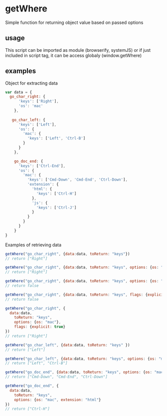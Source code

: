 # getWhere
Simple function for returning object value based on passed options

## usage
This script can be imported as module (browserify, systemJS) or if just included in script tag, it can be access globaly (window.getWhere)

## examples

Object for extracting data

```javascript
var data = {
  go_char_right: {
      'keys': ['Right'],
      'os': 'mac'
    },
    
   go_char_left: {
      'keys': ['Left'],
      'os': {
        'mac': {
          'keys': ['Left', 'Ctrl-B']
        }
      }
    },

    go_doc_end: {
      'keys': ['Ctrl-End'],
      'os': {
        'mac': {
          'keys': ['Cmd-Down', 'Cmd-End', 'Ctrl-Down'],
          'extension': {
            'html': {
              'keys': ['Ctrl-H'] 
            },
            'js': {
              'keys': ['Ctrl-J'] 
            }
          }
        }
      }
    }
}
```
Examples of retrieving data

```javascript
getWhere("go_char_right", {data:data, toReturn: "keys"})
// return ["Right"]

getWhere("go_char_right", {data:data, toReturn: "keys", options: {os: "mac"} })
// return ["Right"]

getWhere("go_char_right", {data:data, toReturn: "keys", options: {os: "pc"} })
// return false

getWhere("go_char_right", {data:data, toReturn: "keys", flags: {explicit: true} })
// return false

getWhere("go_char_right", {
  data:data, 
    toReturn: "keys", 
    options: {os: "mac"}, 
    flags: {explicit: true} 
})
// return ["Right"]

getWhere("go_char_left", {data:data, toReturn: "keys" })
// return ["Left"]

getWhere("go_char_left", {data:data, toReturn: "keys", options: {os: "mac"} })
// return ["Left", "Ctrl-B"]

getWhere("go_doc_end", {data:data, toReturn: "keys", options: {os: "mac"} })
// return ["Cmd-Down", "Cmd-End", "Ctrl-Down"]

getWhere("go_doc_end", {
  data:data, 
    toReturn: "keys", 
    options: {os: "mac", extension: "html"} 
})
// return ["Ctrl-H"]
```